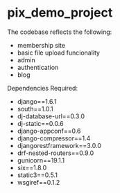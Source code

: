 <h1>pix_demo_project</h1>
</hr>
The codebase reflects the following:
<ul>
<li>membership site</li>
<li>basic file upload funcionality</li>
<li>admin</li>
<li>authentication</li>
<li>blog</li>
</ul>

Dependencies Required:
<ul>
<li>django==1.6.1</li>
<li>south==1.0.1</li>
<li>dj-database-url==0.3.0</li>
<li>dj-static==0.0.6</li>
<li>django-appconf==0.6</li>
<li>django-compressor==1.4</li>
<li>djangorestframework==3.0.0</li>
<li>drf-nested-routers==0.9.0</li>
<li>gunicorn==19.1.1</li>
<li>six==1.8.0</li>
<li>static3==0.5.1</li>
<li>wsgiref==0.1.2</li>
</ul>
